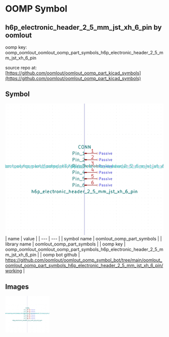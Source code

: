 # OOMP Symbol  
## h6p_electronic_header_2_5_mm_jst_xh_6_pin  by oomlout  
  
oomp key: oomp_oomlout_oomlout_oomp_part_symbols_h6p_electronic_header_2_5_mm_jst_xh_6_pin  
  
source repo at: [https://github.com/oomlout/oomlout_oomp_part_kicad_symbols](https://github.com/oomlout/oomlout_oomp_part_kicad_symbols)  
## Symbol  
  
[![working.png](working_600.png)](working.png)  
| name | value | 
| --- | --- | 
| symbol name | oomlout_oomp_part_symbols | 
| library name | oomlout_oomp_part_symbols | 
| oomp key | oomp_oomlout_oomlout_oomp_part_symbols_h6p_electronic_header_2_5_mm_jst_xh_6_pin | 
| oomp bot github | https://github.com/oomlout/oomlout_oomp_symbol_bot/tree/main/oomlout_oomlout_oomp_part_symbols_h6p_electronic_header_2_5_mm_jst_xh_6_pin/working | 
## Images  
  
[![working.png](working_140.png)](working.png)  
